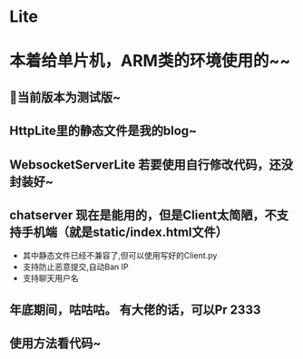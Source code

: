 # Lite 

# 本着给单片机，ARM类的环境使用的~~

## 🎉当前版本为测试版~

## HttpLite里的静态文件是我的blog~

## WebsocketServerLite 若要使用自行修改代码，还没封装好~

## chatserver 现在是能用的，但是Client太简陋，不支持手机端（就是static/index.html文件）
- 其中静态文件已经不兼容了,但可以使用写好的Client.py
- 支持防止恶意提交,自动Ban IP
- 支持聊天用户名
## 年底期间，咕咕咕。 有大佬的话，可以Pr 2333

## 使用方法看代码~
